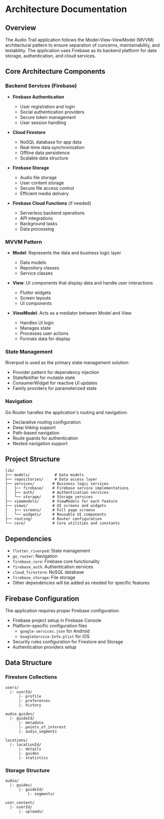 # Architecture Documentation

## Overview
The Audio Trail application follows the Model-View-ViewModel (MVVM) architectural pattern to ensure separation of concerns, maintainability, and testability. The application uses Firebase as its backend platform for data storage, authentication, and cloud services.

## Core Architecture Components

### Backend Services (Firebase)
- **Firebase Authentication**
  - User registration and login
  - Social authentication providers
  - Secure token management
  - User session handling

- **Cloud Firestore**
  - NoSQL database for app data
  - Real-time data synchronization
  - Offline data persistence
  - Scalable data structure

- **Firebase Storage**
  - Audio file storage
  - User content storage
  - Secure file access control
  - Efficient media delivery

- **Firebase Cloud Functions** (if needed)
  - Serverless backend operations
  - API integrations
  - Background tasks
  - Data processing

### MVVM Pattern
- **Model**: Represents the data and business logic layer
  - Data models
  - Repository classes
  - Service classes
  
- **View**: UI components that display data and handle user interactions
  - Flutter widgets
  - Screen layouts
  - UI components
  
- **ViewModel**: Acts as a mediator between Model and View
  - Handles UI logic
  - Manages state
  - Processes user actions
  - Formats data for display

### State Management
Riverpod is used as the primary state management solution:
- Provider pattern for dependency injection
- StateNotifier for mutable state
- ConsumerWidget for reactive UI updates
- Family providers for parameterized state

### Navigation
Go Router handles the application's routing and navigation:
- Declarative routing configuration
- Deep linking support
- Path-based navigation
- Route guards for authentication
- Nested navigation support

## Project Structure
```
lib/
├── models/           # Data models
├── repositories/     # Data access layer
├── services/        # Business logic services
│   ├── firebase/    # Firebase service implementations
│   ├── auth/        # Authentication services
│   └── storage/     # Storage services
├── viewmodels/      # ViewModels for each feature
├── views/           # UI screens and widgets
│   ├── screens/     # Full page screens
│   └── widgets/     # Reusable UI components
├── routing/         # Router configuration
└── core/            # Core utilities and constants
```

## Dependencies
- `flutter_riverpod`: State management
- `go_router`: Navigation
- `firebase_core`: Firebase core functionality
- `firebase_auth`: Authentication services
- `cloud_firestore`: NoSQL database
- `firebase_storage`: File storage
- Other dependencies will be added as needed for specific features

## Firebase Configuration
The application requires proper Firebase configuration:
- Firebase project setup in Firebase Console
- Platform-specific configuration files
  - `google-services.json` for Android
  - `GoogleService-Info.plist` for iOS
- Security rules configuration for Firestore and Storage
- Authentication providers setup

## Data Structure
### Firestore Collections
```
users/
  |- userId/
      |- profile
      |- preferences
      |- history

audio_guides/
  |- guideId/
      |- metadata
      |- points_of_interest
      |- audio_segments

locations/
  |- locationId/
      |- details
      |- guides
      |- statistics
```

### Storage Structure
```
audio/
  |- guides/
      |- guideId/
          |- segments/

user_content/
  |- userId/
      |- uploads/
``` 
